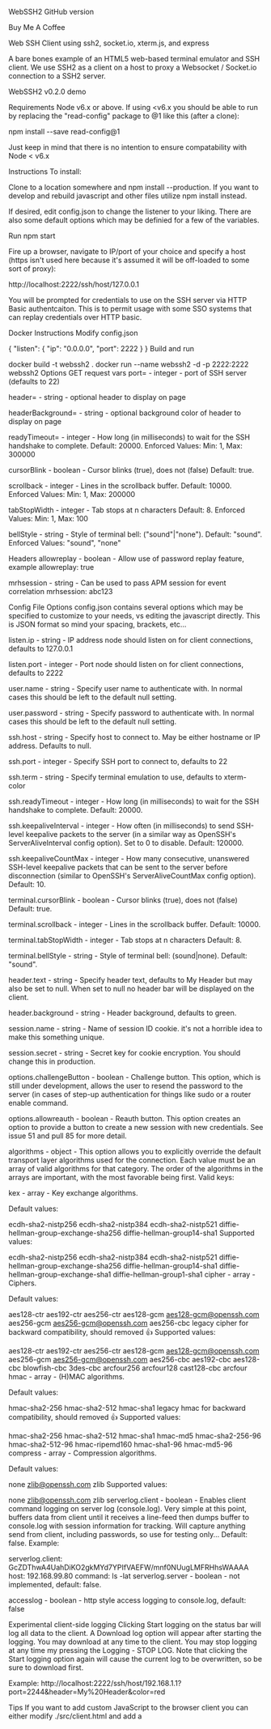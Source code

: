 WebSSH2
GitHub version

Buy Me A Coffee

Web SSH Client using ssh2, socket.io, xterm.js, and express

A bare bones example of an HTML5 web-based terminal emulator and SSH client. We use SSH2 as a client on a host to proxy a Websocket / Socket.io connection to a SSH2 server.

WebSSH2 v0.2.0 demo

Requirements
Node v6.x or above. If using <v6.x you should be able to run by replacing the "read-config" package to @1 like this (after a clone):

npm install --save read-config@1

Just keep in mind that there is no intention to ensure compatability with Node < v6.x

Instructions
To install:

Clone to a location somewhere and npm install --production. If you want to develop and rebuild javascript and other files utilize npm install instead.

If desired, edit config.json to change the listener to your liking. There are also some default options which may be definied for a few of the variables.

Run npm start

Fire up a browser, navigate to IP/port of your choice and specify a host (https isn't used here because it's assumed it will be off-loaded to some sort of proxy):

http://localhost:2222/ssh/host/127.0.0.1

You will be prompted for credentials to use on the SSH server via HTTP Basic authentcaiton. This is to permit usage with some SSO systems that can replay credentials over HTTP basic.

Docker Instructions
Modify config.json

{
  "listen": {
    "ip": "0.0.0.0",
    "port": 2222
  }
}
Build and run

docker build -t webssh2 .
docker run --name webssh2 -d -p 2222:2222 webssh2
Options
GET request vars
port= - integer - port of SSH server (defaults to 22)

header= - string - optional header to display on page

headerBackground= - string - optional background color of header to display on page

readyTimeout= - integer - How long (in milliseconds) to wait for the SSH handshake to complete. Default: 20000. Enforced Values: Min: 1, Max: 300000

cursorBlink - boolean - Cursor blinks (true), does not (false) Default: true.

scrollback - integer - Lines in the scrollback buffer. Default: 10000. Enforced Values: Min: 1, Max: 200000

tabStopWidth - integer - Tab stops at n characters Default: 8. Enforced Values: Min: 1, Max: 100

bellStyle - string - Style of terminal bell: ("sound"|"none"). Default: "sound". Enforced Values: "sound", "none"

Headers
allowreplay - boolean - Allow use of password replay feature, example allowreplay: true

mrhsession - string - Can be used to pass APM session for event correlation mrhsession: abc123

Config File Options
config.json contains several options which may be specified to customize to your needs, vs editing the javascript directly. This is JSON format so mind your spacing, brackets, etc...

listen.ip - string - IP address node should listen on for client connections, defaults to 127.0.0.1

listen.port - integer - Port node should listen on for client connections, defaults to 2222

user.name - string - Specify user name to authenticate with. In normal cases this should be left to the default null setting.

user.password - string - Specify password to authenticate with. In normal cases this should be left to the default null setting.

ssh.host - string - Specify host to connect to. May be either hostname or IP address. Defaults to null.

ssh.port - integer - Specify SSH port to connect to, defaults to 22

ssh.term - string - Specify terminal emulation to use, defaults to xterm-color

ssh.readyTimeout - integer - How long (in milliseconds) to wait for the SSH handshake to complete. Default: 20000.

ssh.keepaliveInterval - integer - How often (in milliseconds) to send SSH-level keepalive packets to the server (in a similar way as OpenSSH's ServerAliveInterval config option). Set to 0 to disable. Default: 120000.

ssh.keepaliveCountMax - integer - How many consecutive, unanswered SSH-level keepalive packets that can be sent to the server before disconnection (similar to OpenSSH's ServerAliveCountMax config option). Default: 10.

terminal.cursorBlink - boolean - Cursor blinks (true), does not (false) Default: true.

terminal.scrollback - integer - Lines in the scrollback buffer. Default: 10000.

terminal.tabStopWidth - integer - Tab stops at n characters Default: 8.

terminal.bellStyle - string - Style of terminal bell: (sound|none). Default: "sound".

header.text - string - Specify header text, defaults to My Header but may also be set to null. When set to null no header bar will be displayed on the client.

header.background - string - Header background, defaults to green.

session.name - string - Name of session ID cookie. it's not a horrible idea to make this something unique.

session.secret - string - Secret key for cookie encryption. You should change this in production.

options.challengeButton - boolean - Challenge button. This option, which is still under development, allows the user to resend the password to the server (in cases of step-up authentication for things like sudo or a router enable command.

options.allowreauth - boolean - Reauth button. This option creates an option to provide a button to create a new session with new credentials. See issue 51 and pull 85 for more detail.

algorithms - object - This option allows you to explicitly override the default transport layer algorithms used for the connection. Each value must be an array of valid algorithms for that category. The order of the algorithms in the arrays are important, with the most favorable being first. Valid keys:

kex - array - Key exchange algorithms.

Default values:

ecdh-sha2-nistp256
ecdh-sha2-nistp384
ecdh-sha2-nistp521
diffie-hellman-group-exchange-sha256
diffie-hellman-group14-sha1
Supported values:

ecdh-sha2-nistp256
ecdh-sha2-nistp384
ecdh-sha2-nistp521
diffie-hellman-group-exchange-sha256
diffie-hellman-group14-sha1
diffie-hellman-group-exchange-sha1
diffie-hellman-group1-sha1
cipher - array - Ciphers.

Default values:

aes128-ctr
aes192-ctr
aes256-ctr
aes128-gcm
aes128-gcm@openssh.com
aes256-gcm
aes256-gcm@openssh.com
aes256-cbc legacy cipher for backward compatibility, should removed 👍
Supported values:

aes128-ctr
aes192-ctr
aes256-ctr
aes128-gcm
aes128-gcm@openssh.com
aes256-gcm
aes256-gcm@openssh.com
aes256-cbc
aes192-cbc
aes128-cbc
blowfish-cbc
3des-cbc
arcfour256
arcfour128
cast128-cbc
arcfour
hmac - array - (H)MAC algorithms.

Default values:

hmac-sha2-256
hmac-sha2-512
hmac-sha1 legacy hmac for backward compatibility, should removed 👍
Supported values:

hmac-sha2-256
hmac-sha2-512
hmac-sha1
hmac-md5
hmac-sha2-256-96
hmac-sha2-512-96
hmac-ripemd160
hmac-sha1-96
hmac-md5-96
compress - array - Compression algorithms.

Default values:

none
zlib@openssh.com
zlib
Supported values:

none
zlib@openssh.com
zlib
serverlog.client - boolean - Enables client command logging on server log (console.log). Very simple at this point, buffers data from client until it receives a line-feed then dumps buffer to console.log with session information for tracking. Will capture anything send from client, including passwords, so use for testing only... Default: false. Example:

serverlog.client: GcZDThwA4UahDiKO2gkMYd7YPIfVAEFW/mnf0NUugLMFRHhsWAAAA host: 192.168.99.80 command: ls -lat
serverlog.server - boolean - not implemented, default: false.

accesslog - boolean - http style access logging to console.log, default: false

Experimental client-side logging
Clicking Start logging on the status bar will log all data to the client. A Download log option will appear after starting the logging. You may download at any time to the client. You may stop logging at any time my pressing the Logging - STOP LOG. Note that clicking the Start logging option again will cause the current log to be overwritten, so be sure to download first.

Example:
http://localhost:2222/ssh/host/192.168.1.1?port=2244&header=My%20Header&color=red

Tips
If you want to add custom JavaScript to the browser client you can either modify ./src/client.html and add a <script> element, modify ./src/index.js directly, or check out webpack.*.js and add your custom javascript file to a task there (best option).
